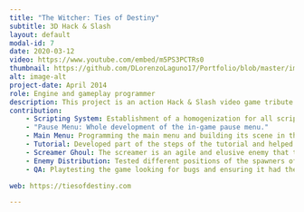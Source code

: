 ```yaml
---
title: "The Witcher: Ties of Destiny"
subtitle: 3D Hack & Slash
layout: default
modal-id: 7
date: 2020-03-12
video: https://www.youtube.com/embed/m5PS3PCTRs0
thumbnail: https://github.com/DLorenzoLaguno17/Portfolio/blob/master/img/portfolio/Witcher.gif?raw=true
alt: image-alt
project-date: April 2014
role: Engine and gameplay programmer
description: This project is an action Hack & Slash video game tribute to The Witcher series, result of a team of 30 people, a whole class of students in third course. It is a cooperative game for two players, which will have to play as Geralt or Jaskier, each one with their different abilities and combat style, and overcome waves of different types of enemies to manage to get their way to the victory. To create it we developed our own game engine, Broken Engine, using in C++ and a group of open third-party libraries, such as OpenGL, PhysX or Recast, and using Lua as our scripting language.
contribution:
    - Scripting System: Establishment of a homogenization for all scripting functions and their distribution in different specific namespaces, apart from programming several of those functions myself. Implementation of script initialization, save and load of scripts and variable editing from the engine inspector to improve user experience, as well as drag and drop of game objects into public script variables.
    - "Pause Menu: Whole development of the in-game pause menu."
    - Main Menu: Programming the main menu and building its scene in the engine.
    - Tutorial: Developed part of the steps of the tutorial and helped merging all of them, as well as ensuring there are no drawbacks with the pause menu and the tips of the tutorial.
    - Screamer Ghoul: The screamer is an agile and elusive enemy that tries to be at a certain distance from the players from where it can annoy them and constantly summon lesser monsters.
    - Enemy Distribution: Tested different positions of the spawners of the second level to check the performance of the game and balancing the different waves of enemies.
    - QA: Playtesting the game looking for bugs and ensuring it had the difficulty we designed and that the gameplay felt entertaining and dynamic."

web: https://tiesofdestiny.com

---
```

